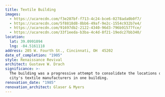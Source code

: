 ```yaml
---
title: Textile Building
images:
  - https://ucarecdn.com/f3e207bf-f713-4c24-bce6-0278ada0b0f7/
  - https://ucarecdn.com/5f8818d8-8bb6-49af-9e2c-1554c932b7e4/
  - https://ucarecdn.com/91697db2-2122-4340-96d3-796b91577fce/
  - https://ucarecdn.com/33f1eeda-b3ba-4c4d-8f21-19edc27bb340/
location:
  lat: 39.0991094
  lng: -84.5161118
address: 205 W. Fourth St., Cincinnati, OH  45202
date_of_completion: "1905"
style: Renaissance Revival
architect: Gustave W. Drach
significance: >-
  The building was a progressive attempt to consolidate the locations of the
  city's textile manufacturers in one building.
renovation_date: "1985"
renovation_architect: Glaser & Myers
---
```

